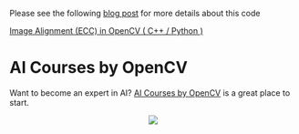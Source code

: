 Please see the following [blog post](https://www.learnopencv.com/image-alignment-ecc-in-opencv-c-python/) for more details about this code

[Image Alignment (ECC) in OpenCV ( C++ / Python )](https://www.learnopencv.com/image-alignment-ecc-in-opencv-c-python/)


# AI Courses by OpenCV

Want to become an expert in AI? [AI Courses by OpenCV](https://opencv.org/courses/) is a great place to start. 

<a href="https://opencv.org/courses/">
<p align="center"> 
<img src="https://www.learnopencv.com/wp-content/uploads/2020/04/AI-Courses-By-OpenCV-Github.png">
</p>
</a>
